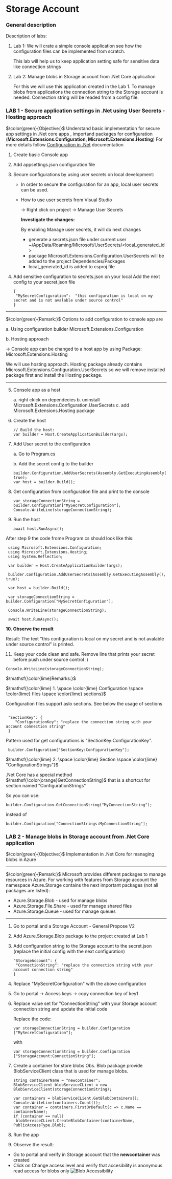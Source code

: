 # Storage Account

### General description

Description of labs:

1. Lab 1: We will crate a simple console application see how the configuration files can be implemented from scratch.

   This lab will help us to keep application setting safe for sensitive data like connection strings

2. Lab 2: Manage blobs in Storage account from .Net Core application

   For this we will use this application created in the Lab 1.
   To manage blobs from applications the connection string to the Storage account is needed.
   Connection string will be readed from a config file.

### LAB 1 - Secure application settings in .Net using User Secrets - Hosting approach

$\color{green}{Objective:}$ Understand basic implementation for secure app settings in .Net core apps
, importand packages for configuration (**Microsoft.Extensions.Configuration, Microsoft.Extensions.Hosting**)
For more details follow [Configuration in .Net](https://learn.microsoft.com/en-us/dotnet/core/extensions/configuration) documentation

1. Create basic Console app
2. Add appsettings.json configuration file
3. Secure configurations by using user secrets on local development:

   - In order to secure the configuration for an app, local user secrets can be used.
   - How to use user secrets from Visual Studio

     -> Right click on project -> Manage User Secrets

     **Investigate the changes:**

     By enabling Manage user secrets, it will do next changes

     - generate a secrets.json file under current user ~/AppData/Roaming/Microsoft/UserSecrets/<local_generated_id>
     - package Microsoft.Extensions.Configuration.UserSecrets will be added to the project Dependencies/Packages
     - <UserSecretsId>local_generated_id</UserSecretsId> is added to csproj file

4. Add sensitive configuration to secrets.json on your local
   Add the next config to your secret.json file
   ```
   {
   	"MySecretConfiguration":  "this configuration is local on my secret and is not avalable under source control"
   }
   ```

---

$\color{green}{Remark:}$ Options to add configuration to console app are

a. Using configuration builder Microsoft.Extensions.Configuration

b. Hosting approach

-> Console app can be changed to a host app by using Package: Microsoft.Extensions.Hosting

We will use hosting approach. Hosting package already contains Microsoft.Extensions.Configuration.UserSecrets so we will remove installed package first and install the Hosting package.

---

5. Console app as a host

   a. right ckick on dependecies
   b. uninstall Microsoft.Extensions.Configuration.UserSecrets
   c. add Microsoft.Extensions.Hosting package

6. Create the host
   ```
   // Build the host:
   var builder = Host.CreateApplicationBuilder(args);
   ```
7. Add User secret to the configuration

   a. Go to Program.cs

   b. Add the secret config to the builder

   ```
   builder.Configuration.AddUserSecrets(Assembly.GetExecutingAssembly(), true);
   var host = builder.Build();
   ```

8. Get configuration from configuration file and print to the console
   ```
   var storageConnectionString = builder.Configuration["MySecretConfiguration"];
   Console.WriteLine(storageConnectionString);
   ```
9. Run the host
   ```
   await host.RunAsync();
   ```

After step 9 the code frome Program.cs should look like this:

```
 using Microsoft.Extensions.Configuration;
 using Microsoft.Extensions.Hosting;
 using System.Reflection;

 var builder = Host.CreateApplicationBuilder(args);

 builder.Configuration.AddUserSecrets(Assembly.GetExecutingAssembly(), true);

 var host = builder.Build();

 var storageConnectionString = builder.Configuration["MySecretConfiguration"];

 Console.WriteLine(storageConnectionString);

 await host.RunAsync();
```

**10. Observe the result**

Result: The text "this configuration is local on my secret and is not avalable under source control" is printed.

11. Keep your code clean and safe. Remove line that prints your secret before push under source control :)

```
Console.WriteLine(storageConnectionString);
```

$\mathsf{\color{lime}Remarks:}$

$\mathsf{\color{lime} 1. \space \color{lime} Configuration \space \color{lime} files \space \color{lime} sections}$

Configuration files support aslo sections. See below the usage of sections

```

 "SectionKey": {
 	"ConfigurationKey": "replace the connection string with your account connection string"
 }

```

Pattern used for get configurations is "SectionKey:ConfigurationKey".

```
 builder.Configuration["SectionKey:ConfigurationKey"];
```

$\mathsf{\color{lime} 2. \space \color{lime} Section \space \color{lime} "ConfigurationStrings"}$

.Net Core has a special method $\mathsf{\color{orange}GetConnectionString}$ that is a shortcut for section named "ConfigurationStrings"

So you can use:

```
builder.Configuration.GetConnectionString("MyConnectionString");
```

instead of

```
builder.Configuration["ConnectionStrings:MyConnectionString"];
```

### LAB 2 - Manage blobs in Storage account from .Net Core application

$\color{green}{Objective:}$ Implementation in .Net Core for managing blobs in Azure

---

$\color{green}{Remark:}$
Microsoft provides different packages to manage resources in Azure. For working with features from Storage account
the namespace Azure.Storage contains the next important packages (not all packages are listed):

- Azure.Storage.Blob - used for manage blobs
- Azure.Storage.File.Share - used for manage shared files
- Azure.Storage.Queue - used for manage queues

---

1. Go to portal and a Storage Account - General Propose V2
2. Add Azure.Storage.Blob package to the project created at Lab 1
3. Add configuration string to the Storage account to the secret.json (replace the initial config with the next configuration)

   ```
   "StorageAccount": {
   	"ConnectionString": "replace the connection string with your account connection string"
   }
   ```

4. Replace "MySecretConfiguration" with the above configuration
5. Go to portal -> Access keys -> copy connection key of key1
6. Replace value set for "ConnectionString" with your Storage account connection string and update the initial code

   Replace the code:

   ```
   var storageConnectionString = builder.Configuration	["MySecretConfiguration"];
   ```

   with

   ```
   var storageConnectionString = builder.Configuration	["StorageAccount:ConnectionString"];
   ```

7. Create a container for store blobs
   Obs. Blob package provide BlobServiceClient class that is used for manage blobs.

   ```
   string containerName = "newcontainer";
   BlobServiceClient blobServiceCLient = new BlobServiceClient(storageConnectionString);

   var containers = blobServiceCLient.GetBlobContainers();
   Console.WriteLine(containers.Count());
   var container = containers.FirstOrDefault(c => c.Name == containerName);
   if (container == null)
   	blobServiceCLient.CreateBlobContainer(containerName, PublicAccessType.Blob);
   ```

8. Run the app
9. Observe the result:

- Go to portal and verify in Storage account that the **newcontainer** was created
- Click on Change access level and verify that accesibility is anonymous read access for blobs only
  ![Blob Accessibility](./Images/StorageAccount/ReadBloAccessibility.PNG "Public access to blob")

